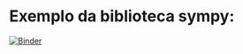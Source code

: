 # Exemplo da biblioteca sympy:
[![Binder](https://mybinder.org/badge_logo.svg)](https://mybinder.org/v2/gh/odairjosebellini/jupyter-notebooks/tree/master/sympy/)
